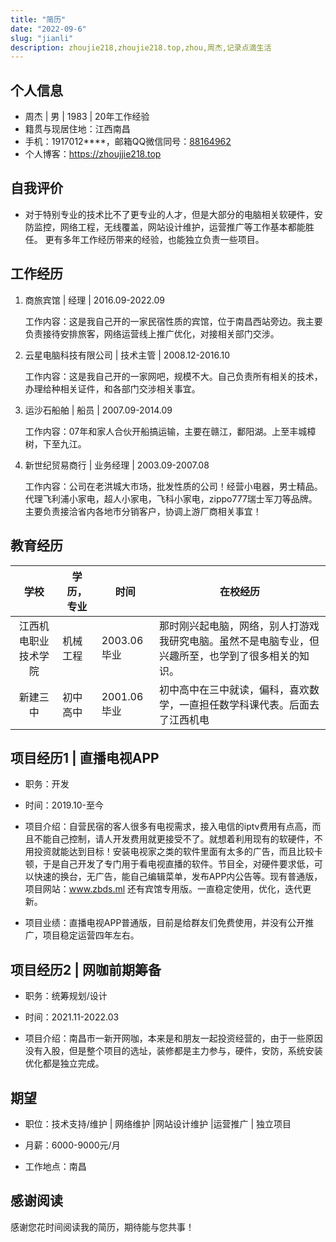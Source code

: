 ```yaml
---
title: "简历"
date: "2022-09-6"
slug: "jianli"
description: zhoujie218,zhoujie218.top,zhou,周杰,记录点滴生活
---
```


## 个人信息

- 周杰 | 男 | 1983 | 20年工作经验
- 籍贯与现居住地：江西南昌 
- 手机：1917012****，邮箱QQ微信同号：[88164962](mailto:88164962@qq.com)
- 个人博客：https://zhoujjie218.top

## 自我评价

-  对于特别专业的技术比不了更专业的人才，但是大部分的电脑相关软硬件，安防监控，网络工程，无线覆盖，网站设计维护，运营推广等工作基本都能胜任。 更有多年工作经历带来的经验，也能独立负责一些项目。


## 工作经历

1. 商旅宾馆 | 经理 |  2016.09-2022.09

   工作内容：这是我自己开的一家民宿性质的宾馆，位于南昌西站旁边。我主要负责接待安排旅客，网络运营线上推广优化，对接相关部门交涉。

   

2. 云星电脑科技有限公司 | 技术主管 | 2008.12-2016.10

   工作内容：这是我自己开的一家网吧，规模不大。自己负责所有相关的技术，办理给种相关证件，和各部门交涉相关事宜。

   

3. 运沙石船舶 |  船员 | 2007.09-2014.09

   工作内容：07年和家人合伙开船搞运输，主要在赣江，鄱阳湖。上至丰城樟树，下至九江。

   

4. 新世纪贸易商行 | 业务经理 |  2003.09-2007.08

   工作内容：公司在老洪城大市场，批发性质的公司！经营小电器，男士精品。代理飞利浦小家电，超人小家电，飞科小家电，zippo777瑞士军刀等品牌。主要负责接洽省内各地市分销客户，协调上游厂商相关事宜！

## 教育经历

|         学校         | 学历，专业 | 时间        | 在校经历                                                     |
| :------------------: | ---------- | ----------- | ------------------------------------------------------------ |
| 江西机电职业技术学院 | 机械工程   | 2003.06毕业 | 那时刚兴起电脑，网络，别人打游戏我研究电脑。虽然不是电脑专业，但兴趣所至，也学到了很多相关的知识。 |
|       新建三中       | 初中高中   | 2001.06毕业 | 初中高中在三中就读，偏科，喜欢数学，一直担任数学科课代表。后面去了江西机电 |



## 项目经历1 | 直播电视APP

- 职务：开发


- 时间：2019.10-至今


- 项目介绍：自营民宿的客人很多有电视需求，接入电信的iptv费用有点高，而且不能自己控制，请人开发费用就更接受不了。就想着利用现有的软硬件，不用投资就能达到目标！安装电视家之类的软件里面有太多的广告，而且比较卡顿，于是自己开发了专门用于看电视直播的软件。节目全，对硬件要求低，可以快速的换台，无广告，能自己编辑菜单，发布APP内公告等。现有普通版，项目网站：www.zbds.ml 还有宾馆专用版。一直稳定使用，优化，迭代更新。


- 项目业绩：直播电视APP普通版，目前是给群友们免费使用，并没有公开推广，项目稳定运营四年左右。




## 项目经历2 | **网咖前期筹备**

- 职务：统筹规划/设计

- 时间：2021.11-2022.03

- 项目介绍：南昌市一新开网咖，本来是和朋友一起投资经营的，由于一些原因没有入股，但是整个项目的选址，装修都是主力参与，硬件，安防，系统安装优化都是独立完成。




## 期望

- 职位：技术支持/维护 | 网络维护 |网站设计维护 |运营推广 | 独立项目
- 月薪：6000-9000元/月

- 工作地点：南昌




## 感谢阅读

感谢您花时间阅读我的简历，期待能与您共事！



